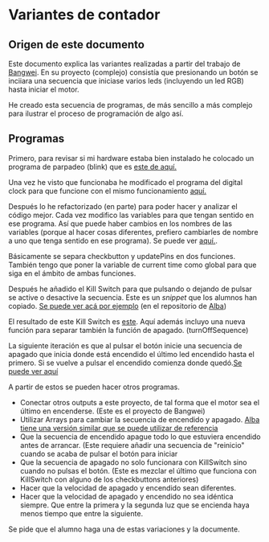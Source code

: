 # Variantes de contador 

## Origen de este documento

Este documento explica las variantes realizadas a partir del trabajo de [Bangwei](https://github.com/chenbangwei/Arduino). En su proyecto (complejo) consistía que presionando un botón se inciiara una secuencia que iniciase varios leds (incluyendo un led RGB) hasta iniciar el motor. 

He creado esta secuencia de programas, de más sencillo a más complejo para ilustrar el proceso de programación de algo así. 

## Programas

Primero, para revisar si mi hardware estaba bien instalado he colocado un programa de parpadeo (blink) que es [este de aquí.](https://github.com/d-prieto/arduinoCourse/blob/main/Countdown_blink.ino)

Una vez he visto que funcionaba he modificado el programa del digital clock para que funcione con el mismo funcionamiento [aquí.](https://github.com/d-prieto/arduinoCourse/blob/main/Countdown_digitaltimer_only_pressed.ino)

Después lo he refactorizado (en parte) para poder hacer y analizar el código mejor. Cada vez modifico las variables para que tengan sentido en ese programa. Así que puede haber cambios en los nombres de las variables (porque al hacer cosas diferentes, prefiero cambiarles de nombre a uno que tenga sentido en ese programa). Se puede ver [aquí.](https://github.com/d-prieto/arduinoCourse/blob/main/Countdown_digitaltimer_refactored.ino).

Básicamente se separa checkbutton y updatePins en dos funciones. También tengo que poner la variable de current time como global para que siga en el ámbito de ambas funciones. 

Después he añadido el Kill Switch para que pulsando o dejando de pulsar se active o desactive la secuencia. Este es un _snippet_ que los alumnos han copiado. [Se puede ver acá por ejemplo](https://github.com/Albitah24/arduino/blob/main/snippet_kill_switch.cpp) (en el repositorio de [Alba](https://github.com/Albitah24/arduino/))

El resultado de este Kill Switch es [este](https://github.com/d-prieto/arduinoCourse/blob/main/Countdown_killSwitch). Aquí además incluyo una nueva función para separar también la función de apagado. (turnOffSequence)

La siguiente iteración es que al pulsar el botón inicie una secuencia de apagado que inicia donde está encendido el último led encendido hasta el primero. Si se vuelve a pulsar el encendido comienza donde quedó.[Se puede ver aquí](https://github.com/d-prieto/arduinoCourse/blob/main/Countdown_killSwitch_shutdown_sequence.ino)

A partir de estos se pueden hacer otros programas. 

- Conectar otros outputs a este proyecto, de tal forma que el motor sea el último en encenderse. (Este es el proyecto de Bangwei)
- Utilizar Arrays para cambiar la secuencia de encendido y apagado. [Alba tiene una versión similar que se puede utilizar de referencia](https://github.com/Albitah24/arduino/blob/main/Reloj__de_arena_desordenadoUwU.ino)
- Que la secuencia de encendido apague todo lo que estuviera encendido antes de arrancar. (Este requiere añadir una secuencia de "reinicio" cuando se acaba de pulsar el botón para iniciar
- Que la secuencia de apagado no solo funcionara con KillSwitch sino cuando no pulsas el botón. (Este es mezclar el último que funciona con KillSwitch con alguno de los checkbuttons anteriores)
- Hacer que la velocidad de apagado y encendido sean diferentes.
- Hacer que la velocidad de apagado y encendido no sea idéntica siempre. Que entre la primera y la segunda luz que se encienda haya menos tiempo que entre la siguiente. 

Se pide que el alumno haga una de estas variaciones y la documente. 




